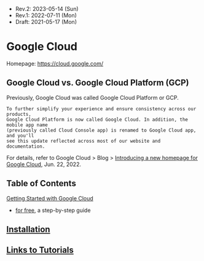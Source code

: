 * Rev.2: 2023-05-14 (Sun)
* Rev.1: 2022-07-11 (Mon)
* Draft: 2021-05-17 (Mon)

# Google Cloud
Homepage: https://cloud.google.com/

## Google Cloud vs. Google Cloud Platform (GCP)
Previously, Google Cloud was called Google Cloud Platform or GCP.
```
To further simplify your experience and ensure consistency across our products, 
Google Cloud Platform is now called Google Cloud. In addition, the mobile app name 
(previously called Cloud Console app) is renamed to Google Cloud app, and you'll 
see this update reflected across most of our website and documentation.
```
For details, refer to Google Cloud > Blog > [Introducing a new homepage for Google Cloud](https://cloud.google.com/blog/topics/developers-practitioners/introducing-new-homepage-google-cloud), Jun. 22, 2022.

## Table of Contents

[Getting Started with Google Cloud](getting-started/README.md)
* [for free](getting-started/for-free.md), a step-by-step guide

## [Installation](INSTALL.md) 

## [Links to Tutorials](TUTORIALS.md) 
